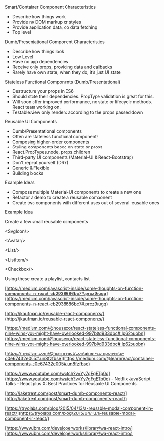 Smart/Container Component Characteristics

- Describe how things work
- Provide no DOM markup or styles
- Provide application data, do data fetching
- Top level

Dumb/Presentational Component Characteristics

- Describe how things look
- Low Level
- Have no app dependencies
- Receive only props, providing data and callbacks
- Rarely have own state, when they do, it’s just UI state

Stateless Functional Components (Dumb/Presentational)

- Destructure your props in ES6
- Should state their dependencies. PropType validation is great for this.
- Will soon offer improved performance, no state or lifecycle methods. React team working on.
- Testable:view only renders according to the props passed down

Reusable UI Components

- Dumb/Presentational components
- Often are stateless functional components
- Composing higher-order components
- Styling components based on state or props
- React.PropTypes.node, props.children
- Third-party UI components (Material-UI & React-Bootstrap)
- Don't repeat yourself (DRY)
- Generic & Flexible  
- Building blocks

Example Ideas

- Compose multiple Material-UI components to create a new one
- Refactor a demo to create a reusable component
- Create two components with different uses out of several reusable ones  

Example Idea

Create a few small reusable components

&lt;SvgIcon/&gt;

&lt;Avatar/&gt;

&lt;List/&gt;

&lt;ListItem/&gt;

&lt;Checkbox/&gt;

Using these create a playlist, contacts list

[https://medium.com/javascript-inside/some-thoughts-on-function-components-in-react-cb2938686bc7#.prcz9rugq](https://medium.com/javascript-inside/some-thoughts-on-function-components-in-react-cb2938686bc7#.prcz9rugq)

[http://jkaufman.io/reusable-react-components/](http://jkaufman.io/reusable-react-components/)

[https://medium.com/@housecor/react-stateless-functional-components-nine-wins-you-might-have-overlooked-997b0d933dbc#.lp62ouobn](https://medium.com/@housecor/react-stateless-functional-components-nine-wins-you-might-have-overlooked-997b0d933dbc#.lp62ouobn)

[https://medium.com/@learnreact/container-components-c0e67432e005#.un8fzfbse](https://medium.com/@learnreact/container-components-c0e67432e005#.un8fzfbse)

[https://www.youtube.com/watch?v=Yy7gFgETp0o](https://www.youtube.com/watch?v=Yy7gFgETp0o) - Netflix JavaScript Talks - React plus X: Best Practices for Reusable UI Components

[http://jaketrent.com/post/smart-dumb-components-react/](http://jaketrent.com/post/smart-dumb-components-react/)

[https://tryolabs.com/blog/2015/04/13/a-reusable-modal-component-in-react/](https://tryolabs.com/blog/2015/04/13/a-reusable-modal-component-in-react/)

[https://www.ibm.com/developerworks/library/wa-react-intro/](https://www.ibm.com/developerworks/library/wa-react-intro/)
